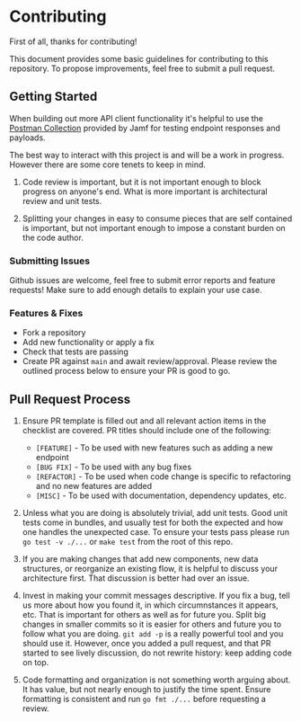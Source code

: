 # Contributing

First of all, thanks for contributing!

This document provides some basic guidelines for contributing to this repository. To propose improvements, feel free to submit a pull request.
## Getting Started

When building out more API client functionality it's helpful to use the [Postman Collection](https://github.com/jamf/Classic-API-Postman-Collection) provided by Jamf for testing endpoint responses and payloads.

The best way to interact with this project is and will be a work in progress. However there are
some core tenets to keep in mind.

1. Code review is important, but it is not important enough to block progress on anyone's end.
   What is more important is architectural review and unit tests.

2. Splitting your changes in easy to consume pieces that are self contained is important, but
   not important enough to impose a constant burden on the code author.
### Submitting Issues

Github issues are welcome, feel free to submit error reports and feature requests! Make sure to add enough details to explain your use case.

### Features & Fixes

- Fork a repository
- Add new functionality or apply a fix
- Check that tests are passing
- Create PR against `main` and await review/approval. Please review the outlined process below to ensure your PR is good to go.

## Pull Request Process

1. Ensure PR template is filled out and all relevant action items in the checklist are covered. PR titles should include one of the following: 
     - `[FEATURE]`   - To be used with new features such as adding a new endpoint
     - `[BUG FIX]`   - To be used with any bug fixes
     - `[REFACTOR]`  - To be used when code change is specific to refactoring and no new features are added
     - `[MISC]`      - To be used with documentation, dependency updates, etc.
  
2. Unless what you are doing is absolutely trivial, add unit tests. Good unit tests come in bundles,
   and usually test for both the expected and how one handles the unexpected case. To ensure your tests 
   pass please run `go test -v ./...` or `make test` from the root of this repo.

3. If you are making changes that add new components, new data structures, or reorganize an existing
   flow, it is helpful to discuss your architecture first. That discussion is better had over an
   issue.
   
4. Invest in making your commit messages descriptive. If you fix a bug, tell us more about how you found
   it, in which circumnstances it appears, etc. That is important for others as well as for future
   you. Split big changes in smaller commits so it is easier for others and future you to follow what
   you are doing. `git add -p` is a really powerful tool and you should use it.
   However, once you added a pull request, and that PR started to see lively discussion,
   do not rewrite history: keep adding code on top.

5. Code formatting and organization is not something worth arguing about. It has value, but not
   nearly enough to justify the time spent. Ensure formatting is consistent and run `go fmt ./...` 
   before requesting a review.
